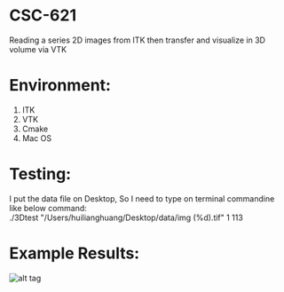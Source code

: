 # CSC-621
Reading a series 2D images from ITK then transfer and visualize in 3D volume via VTK 

# Environment:
1. ITK
2. VTK
3. Cmake
4. Mac OS

# Testing:
I put the data file on Desktop, So I need to type on terminal commandine like below command: <br />
./3Dtest "/Users/huilianghuang/Desktop/data/img (%d).tif" 1 113 <br />

# Example Results:
![alt tag](http://url/to/img.png)
